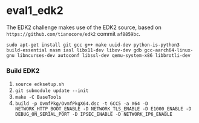 # eval1_edk2

The EDK2 challenge makes use of the EDK2 source,  based on `https://github.com/tianocore/edk2` commit `af8859bc`.

```
sudo apt-get install git gcc g++ make uuid-dev python-is-python3 build-essential nasm iasl libx11-dev libxv-dev gdb gcc-aarch64-linux-gnu libncurses-dev autoconf libssl-dev qemu-system-x86 libbrotli-dev
```

### Build EDK2
1. `source edksetup.sh`
2. `git submodule update --init`
3. `make -C BaseTools`
4. `build -p OvmfPkg/OvmfPkgX64.dsc -t GCC5 -a X64 -D NETWORK_HTTP_BOOT_ENABLE -D NETWORK_TLS_ENABLE -D E1000_ENABLE -D DEBUG_ON_SERIAL_PORT -D IPSEC_ENABLE -D NETWORK_IP6_ENABLE`
